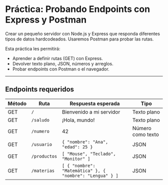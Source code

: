 # Práctica: Probando Endpoints con Express y Postman

Crear un pequeño servidor con Node.js y Express que responda diferentes tipos de datos hardcodeados. Usaremos Postman para probar las rutas.

Esta práctica les permitirá:

- Aprender a definir rutas (GET) con Express.
- Devolver texto plano, JSON, números y arreglos.
- Probar endpoints con Postman o el navegador.

---

## Endpoints requeridos

| Método | Ruta       | Respuesta esperada                                  | Tipo       |
|--------|------------|------------------------------------------------------|------------|
| GET    | `/`        | Bienvenido a mi servidor                             | Texto plano|
| GET    | `/saludo`  | ¡Hola, mundo!                                        | Texto plano|
| GET    | `/numero`  | 42                                                   | Número como texto |
| GET    | `/usuario` | `{ "nombre": "Ana", "edad": 25 }`                   | JSON       |
| GET    | `/productos` | `[ "Mouse", "Teclado", "Monitor" ]`               | JSON       |
| GET    | `/materias` | `[ { "nombre": "Matemática" }, { "nombre": "Lengua" } ]` | JSON |

